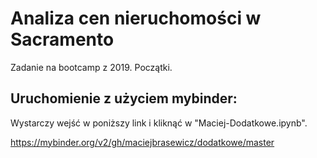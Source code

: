 # Analiza cen nieruchomości w Sacramento
Zadanie na bootcamp z 2019. Początki.

## Uruchomienie z użyciem mybinder:

Wystarczy wejść w poniższy link i kliknąć w "Maciej-Dodatkowe.ipynb".

https://mybinder.org/v2/gh/maciejbrasewicz/dodatkowe/master






